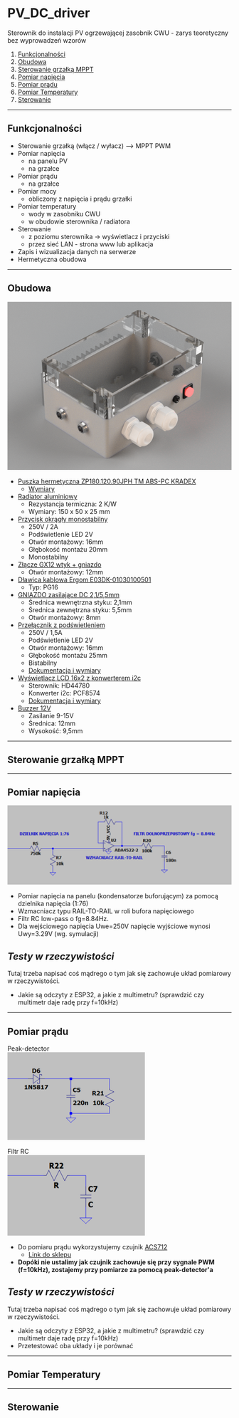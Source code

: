 # PV_DC_driver

Sterownik do instalacji PV ogrzewającej zasobnik CWU - zarys teoretyczny bez wyprowadzeń wzorów

  1. [Funkcjonalności](#funkcjonalności)
  2. [Obudowa](#obudowa)
  3. [Sterowanie grzałką MPPT](#sterowanie-grzałką-mppt)
  4. [Pomiar napięcia](#pomiar-napięcia)
  5. [Pomiar prądu](#pomiar-prądu)
  6. [Pomiar Temperatury](#pomiar-temperatury)
  7. [Sterowanie](#sterowanie)


***

## **Funkcjonalności**

- Sterowanie grzałką (włącz / wyłacz) --> MPPT PWM
- Pomiar napięcia
  - na panelu PV
  - na grzałce
- Pomiar prądu
  - na grzałce
- Pomiar mocy
  - obliczony z napięcia i prądu grzałki
- Pomiar temperatury
  - wody w zasobniku CWU
  - w obudowie sterownika / radiatora
- Sterowanie
  - z poziomu sterownika -> wyświetlacz i przyciski
  - przez sieć LAN - strona www lub aplikacja
- Zapis i wizualizacja danych na serwerze
- Hermetyczna obudowa

***

## **Obudowa**

![Obudowa](images/PV_DC_DRIVER_CASE_v7.png "Obudowa")

- [Puszka hermetyczna ZP180.120.90JPH TM ABS-PC KRADEX](https://www.tme.eu/pl/details/zp18012090jphabspc/obudowy-uniwersalne/kradex/zp180-120-90jph-tm-abs-pc/) 
  - [Wymiary](https://www.tme.eu/Document/8d2ba81ba6f96d3e10d633a5750ea60b/ZJ-SERIES-7-en.pdf)
- [Radiator aluminiowy](https://allegro.pl/oferta/radiator-p52317-50x150x25mm-2-0k-w-7556032694)
  - Rezystancja termiczna: 2 K/W
  - Wymiary: 150 x 50 x 25 mm
- [Przycisk okrągły monostabilny ](https://allegro.pl/oferta/przelacznik-przyciskowy-metalowy-off-on-2a-250v-8948529496?navCategoryId=67327) 
  - 250V / 2A
  - Podświetlenie LED 2V
  - Otwór montażowy: 16mm
  - Głębokość montażu 20mm
  - Monostabilny
- [Złącze GX12 wtyk + gniazdo](https://allegro.pl/oferta/zlacze-3-pin-0-5mm2-5a-connfly-12125987887) 
  - Otwór montażowy: 12mm
- [Dławica kablowa Ergom E03DK-01030100501](https://allegro.pl/oferta/dlawnica-kablowa-izolacyjna-typu-dp16-gwint-pg16-12284635963) 
  - Typ: PG16
- [GNIAZDO zasilające DC 2,1/5,5mm](https://allegro.pl/oferta/gniazdo-zasilajace-dc-2-1-5-5mm-12119051427)
  - Średnica wewnętrzna styku: 2,1mm
  - Średnica zewnętrzna styku: 5,5mm
  - Otwór montażowy: 8mm
- [Przełącznik z podświetleniem ](https://allegro.pl/oferta/przelacznik-przyciskowy-1-5a-250v-led-16mm-25mm-9974867048?navCategoryId=67327)
  - 250V / 1,5A
  - Podświetlenie LED 2V
  - Otwór montażowy: 16mm
  - Głębokość montażu 25mm
  - Bistabilny
  - [Dokumentacja i wymiary](https://www.tme.eu/Document/587ccce62205a97d234f253cf2faa9ea/r13-508.pdf)
- [Wyświetlacz LCD 16x2 z konwerterem i2c](https://allegro.pl/oferta/wyswietlacz-lcd1602-i2c-konwerter-lcd-niebieski-10014289511?snapshot=MjAyMi0wNi0yOFQxMDozODowNS4zNjZaO2J1eWVyO2Q5Mzg5MWUyMmQ2OGYwMDFlNmVlZDA2OTFhNWRmMzUxMjM0MmYxODE0MmFjZmZjNzY5MzFhMWMwMDJjODUxYmQ%3D)
  - Sterownik: HD44780
  - Konwerter i2c: PCF8574
  - [Dokumentacja i wymiary](https://www.sparkfun.com/datasheets/LCD/ADM1602K-NSW-FBS-3.3v.pdf)
- [Buzzer 12V](https://allegro.pl/oferta/buzzer-buzer-z-generatorem-9-15v-85-db-8371845445)
  - Zasilanie 9-15V
  - Średnica: 12mm
  - Wysokość: 9,5mm

***

## **Sterowanie grzałką MPPT**

***

## **Pomiar napięcia**

![Voltage measure](images/Voltage_measurement.png "Pomiar napięcia")

- Pomiar napięcia na panelu (kondensatorze buforującym) za pomocą dzielnika napięcia (1:76)
- Wzmacniacz typu RAIL-TO-RAIL w roli bufora napięciowego 
- Filtr RC low-pass o fg=8.84Hz.
- Dla wejściowego napięcia Uwe=250V napięcie wyjściowe wynosi Uwy=3.29V (wg. symulacji)

## *Testy w rzeczywistości*

Tutaj trzeba napisać coś mądrego o tym jak się zachowuje układ pomiarowy w rzeczywistości.
- Jakie są odczyty z ESP32, a jakie z multimetru? (sprawdzić czy multimetr daje radę przy f=10kHz)

***

## **Pomiar prądu**

Peak-detector   
![Current measure](images/Current_measurement_PD.png "Pomiar prądu")

Filtr RC   
![Current measure](images/Current_measurement_RC.png "Pomiar prądu")

- Do pomiaru prądu wykorzystujemy czujnik [ACS712](https://www.sparkfun.com/datasheets/BreakoutBoards/0712.pdf)
  - [Link do sklepu](https://botland.com.pl/czujniki-pradu/14275-czujnik-pradu-acs712-20a-5903351242103.html)
- **Dopóki nie ustalimy jak czujnik zachowuje się przy sygnale PWM (f=10kHz), zostajemy przy pomiarze za pomocą peak-detector'a**

## *Testy w rzeczywistości*

Tutaj trzeba napisać coś mądrego o tym jak się zachowuje układ pomiarowy w rzeczywistości.
- Jakie są odczyty z ESP32, a jakie z multimetru? (sprawdzić czy multimetr daje radę przy f=10kHz)
- Przetestować oba układy i je porównać

***

## **Pomiar Temperatury**

***

## **Sterowanie**
